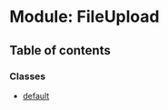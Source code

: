 # Module: FileUpload

## Table of contents

### Classes

- [default](../classes/FileUpload.default.md)

